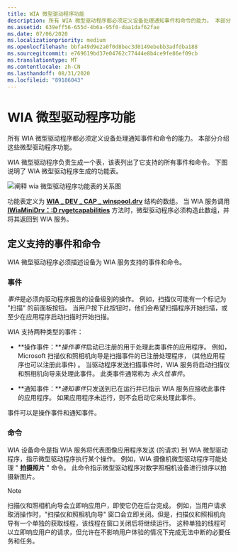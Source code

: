 ```yaml
---
title: WIA 微型驱动程序功能
description: 所有 WIA 微型驱动程序都必须定义设备处理通知事件和命令的能力。 本部分介绍这些微型驱动程序功能。
ms.assetid: 639eff56-655d-4b6a-95f0-daa1daf62fae
ms.date: 07/06/2020
ms.localizationpriority: medium
ms.openlocfilehash: bbfa49d9e2a0f0d8bec3d0149ebebb3adfdba188
ms.sourcegitcommit: e769619bd37e04762c77444e8b4ce9fe86ef09cb
ms.translationtype: MT
ms.contentlocale: zh-CN
ms.lasthandoff: 08/31/2020
ms.locfileid: "89186043"
---
```

# <a name="wia-minidriver-capabilities"></a>WIA 微型驱动程序功能

所有 WIA 微型驱动程序都必须定义设备处理通知事件和命令的能力。 本部分介绍这些微型驱动程序功能。

WIA 微型驱动程序负责生成一个表，该表列出了它支持的所有事件和命令。 下图说明了 WIA 微型驱动程序生成的功能表。

![阐释 wia 微型驱动程序功能表的关系图](images/wia-capabilitiestable.png)

功能表定义为 [**WIA \_ DEV \_ CAP \_ winspool.drv**](/windows-hardware/drivers/ddi/wiamindr_lh/ns-wiamindr_lh-_wia_dev_cap_drv) 结构的数组。 当 WIA 服务调用 [**IWiaMiniDrv：:D rvgetcapabilities**](/windows-hardware/drivers/ddi/wiamindr_lh/nf-wiamindr_lh-iwiaminidrv-drvgetcapabilities) 方法时，微型驱动程序必须构造此数组，并将其返回到 WIA 服务。

## <a name="defining-supported-events-and-commands"></a>定义支持的事件和命令

WIA 微型驱动程序必须描述设备为 WIA 服务支持的事件和命令。

### <a name="events"></a>事件

*事件*是必须向驱动程序报告的设备级别的操作。 例如，扫描仪可能有一个标记为 "扫描" 的前面板按钮。 当用户按下此按钮时，他们会希望扫描程序开始扫描，或至少在应用程序启动扫描时开始扫描。

WIA 支持两种类型的事件：

- **操作事件：***操作事件*启动已注册的用于处理此类事件的应用程序。 例如，Microsoft 扫描仪和照相机向导是扫描事件的已注册处理程序， (其他应用程序也可以注册此事件) 。 当驱动程序发送扫描事件时，WIA 服务将启动扫描仪和照相机向导来处理此事件。 此类事件通常称为 *永久性事件*。

- **通知事件：***通知事件*只发送到已在运行并已指示 WIA 服务应接收此事件的应用程序。 如果应用程序未运行，则不会启动它来处理此事件。

事件可以是操作事件和通知事件。

### <a name="commands"></a>命令

WIA 设备命令是指 WIA 服务将代表图像应用程序发送 (的请求) 到 WIA 微型驱动程序，指示微型驱动程序执行某个操作。 例如，WIA 摄像机微型驱动程序可能处理 " **拍摄照片** " 命令。 此命令指示微型驱动程序对数字照相机设备进行排序以拍摄新图片。

> [!NOTE]
> 扫描仪和照相机向导会立即响应用户，即使它仍在后台完成。 例如，当用户请求取消操作时，"扫描仪和照相机向导" 窗口会立即关闭。但是，扫描仪和照相机向导有一个单独的获取线程，该线程在窗口关闭后将继续运行。 这种单独的线程可以立即响应用户的请求，但允许在不影响用户体验的情况下完成无法中断的必要任务和任务。